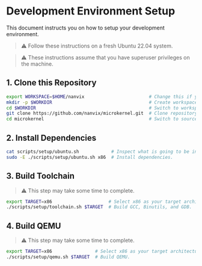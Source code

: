 # Development Environment Setup

This document instructs you on how to setup your development environment.

> ⚠️ Follow these instructions on a fresh Ubuntu 22.04 system.

> ⚠️ These instructions assume that you have superuser privileges on the machine.

## 1. Clone this Repository

```bash
export WORKSPACE=$HOME/nanvix                        # Change this if you want.
mkdir -p $WORKDIR                                    # Create workspace.
cd $WORKDIR                                          # Switch to workspace.
git clone https://github.com/nanvix/microkernel.git  # Clone repository.
cd microkernel                                       # Switch to source tree.
```

## 2. Install Dependencies

```bash
cat scripts/setup/ubuntu.sh            # Inspect what is going to be installed.
sudo -E ./scripts/setup/ubuntu.sh x86  # Install dependencies.
```

## 3. Build Toolchain

> ⚠️ This step may take some time to complete.

```bash
export TARGET=x86                     # Select x86 as your target architecture.
./scripts/setup/toolchain.sh $TARGET  # Build GCC, Binutils, and GDB.
```

## 4. Build QEMU

> ⚠️ This step may take some time to complete.

```bash
export TARGET=x86                # Select x86 as your target architecture.
./scripts/setup/qemu.sh $TARGET  # Build QEMU.
```
